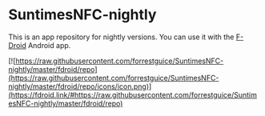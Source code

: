 # SuntimesNFC-nightly

This is an app repository for nightly versions.
You can use it with the [F-Droid](https://f-droid.org/) Android app.

[![https://raw.githubusercontent.com/forrestguice/SuntimesNFC-nightly/master/fdroid/repo](https://raw.githubusercontent.com/forrestguice/SuntimesNFC-nightly/master/fdroid/repo/icons/icon.png)](https://fdroid.link/#https://raw.githubusercontent.com/forrestguice/SuntimesNFC-nightly/master/fdroid/repo)
